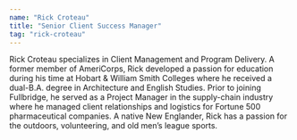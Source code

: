 ```yaml
---
name: "Rick Croteau"
title: "Senior Client Success Manager"
tag: "rick-croteau"
---
```

<p>
  Rick Croteau specializes in Client Management and Program Delivery. A former member of AmeriCorps, Rick developed a passion for education during his time at Hobart &amp; William Smith Colleges where he received a dual-B.A. degree in Architecture and English Studies. Prior to joining Fullbridge, he served as a Project Manager in the supply-chain industry where he managed client relationships and logistics for Fortune 500 pharmaceutical companies. A native New Englander, Rick has a passion for the outdoors, volunteering, and old men&rsquo;s league sports.
</p>
